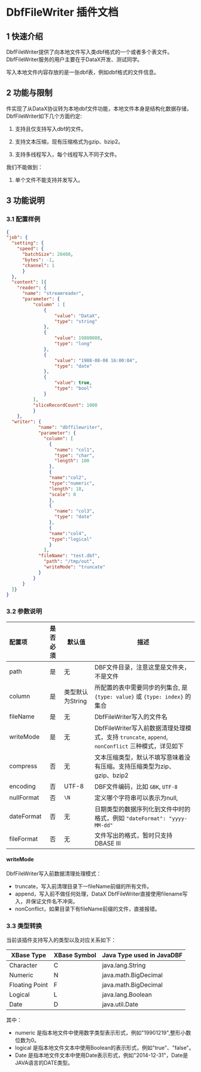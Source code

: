 # DbfFileWriter 插件文档

## 1 快速介绍

DbfFileWriter提供了向本地文件写入类dbf格式的一个或者多个表文件。DbfFileWriter服务的用户主要在于DataX开发、测试同学。

写入本地文件内容存放的是一张dbf表，例如dbf格式的文件信息。

## 2 功能与限制

件实现了从DataX协议转为本地dbf文件功能，本地文件本身是结构化数据存储，DbfFileWriter如下几个方面约定:

1. 支持且仅支持写入dbf的文件。

2. 支持文本压缩，现有压缩格式为gzip、bzip2。

3. 支持多线程写入，每个线程写入不同子文件。

我们不能做到：

1. 单个文件不能支持并发写入。

## 3 功能说明

### 3.1 配置样例

```json
{
"job": {
  "setting": {
    "speed": {
      "batchSize": 20480,
      "bytes": -1,
      "channel": 1
      }
  },
  "content": [{
    "reader": {
      "name": "streamreader",
      "parameter": {
          "column" : [
              {
                  "value": "DataX",
                  "type": "string"
              },
              {
                  "value": 19880808,
                  "type": "long"
              },
              {
                  "value": "1988-08-08 16:00:04",
                  "type": "date"
              },
              {
                  "value": true,
                  "type": "bool"
              }
          ],
          "sliceRecordCount": 1000
          }
    },
  "writer": {
            "name": "dbffilewriter",
            "parameter": {
              "column": [
                {
                  "name": "col1",
                  "type": "char",
                  "length": 100
                },
                {
                "name":"col2",
                "type":"numeric",
                "length": 18,
                "scale": 0
                },
                {
                  "name": "col3",
                  "type": "date"
                },
                {
                "name":"col4",
                "type":"logical"
                }
              ],
            "fileName": "test.dbf",
              "path": "/tmp/out",
              "writeMode": "truncate"
            }
          }
      }
  ]}
}
```

### 3.2 参数说明

| 配置项           | 是否必须 | 默认值       |    描述    |
| :--------------- | :------: | ------------ |-------------|
| path             |    是    | 无           | DBF文件目录，注意这里是文件夹，不是文件 |
| column           |    是    | 类型默认为String  | 所配置的表中需要同步的列集合, 是 `{type: value}` 或 `{type: index}` 的集合 |
| fileName        | 是     | 无  | DbfFileWriter写入的文件名 |
| writeMode       | 是     | 无  | DbfFileWriter写入前数据清理处理模式，支持 `truncate`, `append`, `nonConflict` 三种模式，详见如下 |
| compress         | 否       | 无       | 文本压缩类型，默认不填写意味着没有压缩。支持压缩类型为zip、gzip、bzip2  |
| encoding            |    否    | UTF-8         | DBF文件编码，比如 `GBK`, `UTF-8` |
| nullFormat   |    否    | `\N`         | 定义哪个字符串可以表示为null, |
| dateFormat |  否   |  无  |  日期类型的数据序列化到文件中时的格式，例如 `"dateFormat": "yyyy-MM-dd"` |
| fileFormat |    否    | 无 | 文件写出的格式，暂时只支持DBASE III |  

#### writeMode

DbfFileWriter写入前数据清理处理模式：

- truncate，写入前清理目录下一fileName前缀的所有文件。
- append，写入前不做任何处理，DataX DbfFileWriter直接使用filename写入，并保证文件名不冲突。
- nonConflict，如果目录下有fileName前缀的文件，直接报错。

### 3.3 类型转换

当前该插件支持写入的类型以及对应关系如下：

| XBase Type    | XBase Symbol | Java Type used in JavaDBF |
|------------   | ------------ | ---------------------------
|Character      | C            | java.lang.String          |
|Numeric        | N            | java.math.BigDecimal      |
|Floating Point | F            | java.math.BigDecimal      |
|Logical        | L            | java.lang.Boolean         |
|Date           | D            | java.util.Date            |

其中：

- numeric 是指本地文件中使用数字类型表示形式，例如"19901219",整形小数位数为0。
- logical 是指本地文件文本中使用Boolean的表示形式，例如"true"、"false"。
- Date 是指本地文件文本中使用Date表示形式，例如"2014-12-31"，Date是JAVA语言的DATE类型。
